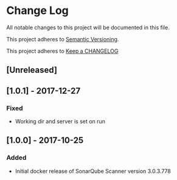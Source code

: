 # Change Log
All notable changes to this project will be documented in this file.

This project adheres to [Semantic Versioning](http://semver.org/).

This project adheres to [Keep a CHANGELOG](http://keepachangelog.com/)

## [Unreleased]

## [1.0.1] - 2017-12-27

### Fixed

- Working dir and server is set on run

## [1.0.0] - 2017-10-25

### Added

- Initial docker release of SonarQube Scanner version 3.0.3.778

